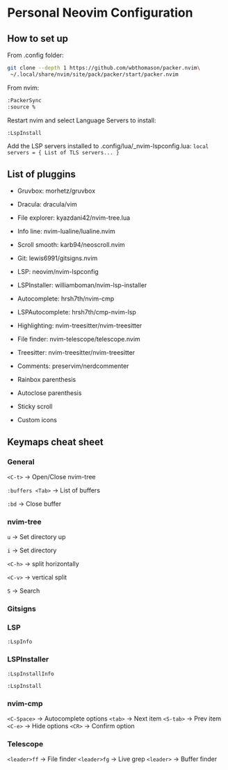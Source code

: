 # Personal Neovim Configuration


## How to set up

From .config folder:
```bash
git clone --depth 1 https://github.com/wbthomason/packer.nvim\
 ~/.local/share/nvim/site/pack/packer/start/packer.nvim
```

From nvim:
```bash
:PackerSync
:source %
```

Restart nvim and select Language Servers to install:
```bash
:LspInstall
```

Add the LSP servers installed to .config/lua/\_nvim-lspconfig.lua:
`local servers = { List of TLS servers... }`



## List of pluggins
- Gruvbox: morhetz/gruvbox
- Dracula: dracula/vim

- File explorer: kyazdani42/nvim-tree.lua
- Info line: nvim-lualine/lualine.nvim
- Scroll smooth: karb94/neoscroll.nvim
- Git: lewis6991/gitsigns.nvim
- LSP: neovim/nvim-lspconfig
- LSPInstaller: williamboman/nvim-lsp-installer
- Autocomplete: hrsh7th/nvim-cmp
- LSPAutocomplete:  hrsh7th/cmp-nvim-lsp
- Highlighting: nvim-treesitter/nvim-treesitter
- File finder: nvim-telescope/telescope.nvim

- Treesitter: nvim-treesitter/nvim-treesitter

- Comments: preservim/nerdcommenter
- Rainbox parenthesis
- Autoclose parenthesis
- Sticky scroll
- Custom icons


## Keymaps cheat sheet
### General
`<C-t>` -> Open/Close nvim-tree

`:buffers <Tab>` -> List of buffers

`:bd` -> Close buffer

### nvim-tree
`u` -> Set directory up

`i` -> Set directory

`<C-h>` -> split horizontally

`<C-v>` -> vertical split

`S` -> Search

### Gitsigns

### LSP
`:LspInfo`

### LSPInstaller
`:LspInstallInfo`

`:LspInstall`

### nvim-cmp
`<C-Space>` -> Autocomplete options
`<tab>` -> Next item
`<S-tab>` -> Prev item
`<C-e>` -> Hide options
`<CR>` -> Confirm option

### Telescope
`<leader>ff` -> File finder
`<leader>fg` -> Live grep
`<leader>` -> Buffer finder
